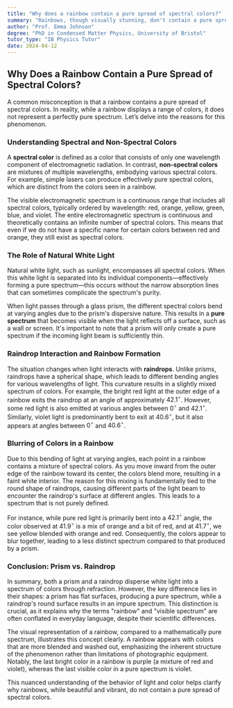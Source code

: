 ```yaml
---
title: "Why does a rainbow contain a pure spread of spectral colors?"
summary: "Rainbows, though visually stunning, don't contain a pure spread of spectral colors. While the outer edge is close, the curved surface of raindrops mixes colors, resulting in a blended effect, with the interior becoming white. This differs from a prism's pure spectrum."
author: "Prof. Emma Johnson"
degree: "PhD in Condensed Matter Physics, University of Bristol"
tutor_type: "IB Physics Tutor"
date: 2024-04-12
---
```


## Why Does a Rainbow Contain a Pure Spread of Spectral Colors?

A common misconception is that a rainbow contains a pure spread of spectral colors. In reality, while a rainbow displays a range of colors, it does not represent a perfectly pure spectrum. Let’s delve into the reasons for this phenomenon.

### Understanding Spectral and Non-Spectral Colors

A **spectral color** is defined as a color that consists of only one wavelength component of electromagnetic radiation. In contrast, **non-spectral colors** are mixtures of multiple wavelengths, embodying various spectral colors. For example, simple lasers can produce effectively pure spectral colors, which are distinct from the colors seen in a rainbow.

The visible electromagnetic spectrum is a continuous range that includes all spectral colors, typically ordered by wavelength: red, orange, yellow, green, blue, and violet. The entire electromagnetic spectrum is continuous and theoretically contains an infinite number of spectral colors. This means that even if we do not have a specific name for certain colors between red and orange, they still exist as spectral colors.

### The Role of Natural White Light

Natural white light, such as sunlight, encompasses all spectral colors. When this white light is separated into its individual components—effectively forming a pure spectrum—this occurs without the narrow absorption lines that can sometimes complicate the spectrum's purity. 

When light passes through a glass prism, the different spectral colors bend at varying angles due to the prism's dispersive nature. This results in a **pure spectrum** that becomes visible when the light reflects off a surface, such as a wall or screen. It's important to note that a prism will only create a pure spectrum if the incoming light beam is sufficiently thin.

### Raindrop Interaction and Rainbow Formation

The situation changes when light interacts with **raindrops**. Unlike prisms, raindrops have a spherical shape, which leads to different bending angles for various wavelengths of light. This curvature results in a slightly mixed spectrum of colors. For example, the bright red light at the outer edge of a rainbow exits the raindrop at an angle of approximately $42.1^\circ$. However, some red light is also emitted at various angles between $0^\circ$ and $42.1^\circ$. Similarly, violet light is predominantly bent to exit at $40.6^\circ$, but it also appears at angles between $0^\circ$ and $40.6^\circ$.

### Blurring of Colors in a Rainbow

Due to this bending of light at varying angles, each point in a rainbow contains a mixture of spectral colors. As you move inward from the outer edge of the rainbow toward its center, the colors blend more, resulting in a faint white interior. The reason for this mixing is fundamentally tied to the round shape of raindrops, causing different parts of the light beam to encounter the raindrop's surface at different angles. This leads to a spectrum that is not purely defined.

For instance, while pure red light is primarily bent into a $42.1^\circ$ angle, the color observed at $41.9^\circ$ is a mix of orange and a bit of red, and at $41.7^\circ$, we see yellow blended with orange and red. Consequently, the colors appear to blur together, leading to a less distinct spectrum compared to that produced by a prism.

### Conclusion: Prism vs. Raindrop

In summary, both a prism and a raindrop disperse white light into a spectrum of colors through refraction. However, the key difference lies in their shapes: a prism has flat surfaces, producing a pure spectrum, while a raindrop's round surface results in an impure spectrum. This distinction is crucial, as it explains why the terms "rainbow" and "visible spectrum" are often conflated in everyday language, despite their scientific differences.

The visual representation of a rainbow, compared to a mathematically pure spectrum, illustrates this concept clearly. A rainbow appears with colors that are more blended and washed out, emphasizing the inherent structure of the phenomenon rather than limitations of photographic equipment. Notably, the last bright color in a rainbow is purple (a mixture of red and violet), whereas the last visible color in a pure spectrum is violet. 

This nuanced understanding of the behavior of light and color helps clarify why rainbows, while beautiful and vibrant, do not contain a pure spread of spectral colors.
    